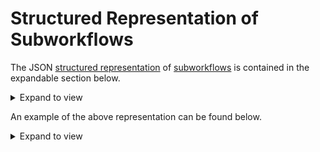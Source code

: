 # Structured Representation of Subworkflows

The JSON [structured representation](../../data-structured/overview.md) of [subworkflows](../components/subworkflows.md) is contained in the expandable section below.

<details markdown="1">
  <summary>
     Expand to view
  </summary> 

```json tab="Schema" 
{!schema/workflow/subworkflow.json!}
```

</details>

An example of the above representation can be found below.

<details markdown="1">
  <summary>
     Expand to view
  </summary> 

```json tab="Schema" 
{!example/workflow/subworkflow.json!}
```

</details>
